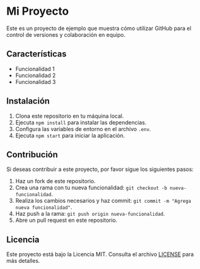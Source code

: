 # Mi Proyecto

Este es un proyecto de ejemplo que muestra cómo utilizar GitHub para el control de versiones y colaboración en equipo.

## Características

- Funcionalidad 1
- Funcionalidad 2
- Funcionalidad 3

## Instalación

1. Clona este repositorio en tu máquina local.
2. Ejecuta `npm install` para instalar las dependencias.
3. Configura las variables de entorno en el archivo `.env`.
4. Ejecuta `npm start` para iniciar la aplicación.

## Contribución

Si deseas contribuir a este proyecto, por favor sigue los siguientes pasos:

1. Haz un fork de este repositorio.
2. Crea una rama con tu nueva funcionalidad: `git checkout -b nueva-funcionalidad`.
3. Realiza los cambios necesarios y haz commit: `git commit -m "Agrega nueva funcionalidad"`.
4. Haz push a la rama: `git push origin nueva-funcionalidad`.
5. Abre un pull request en este repositorio.

## Licencia

Este proyecto está bajo la Licencia MIT. Consulta el archivo [LICENSE](LICENSE) para más detalles.